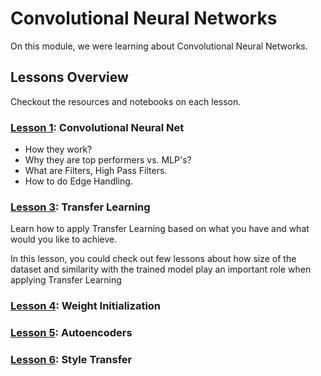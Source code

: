 # Convolutional Neural Networks

On this module, we were learning about Convolutional Neural Networks. 

## Lessons Overview

Checkout the resources and notebooks on each lesson.

### [Lesson 1](./l1_cnns): Convolutional Neural Net

- How they work?
- Why they are top performers vs. MLP's? 
- What are Filters, High Pass Filters. 
- How to do Edge Handling. 

### [Lesson 3](./l3_transfer_learning): Transfer Learning

Learn how to apply Transfer Learning based on what you have and what would you like to achieve.
 
In this lesson, you could check out few lessons about how size of the dataset and similarity with the trained model play an important role when applying Transfer Learning

### [Lesson 4](./l4_weight_initialization): Weight Initialization

### [Lesson 5](./l5_autoencoders): Autoencoders

### [Lesson 6](./l6_style_transfer): Style Transfer